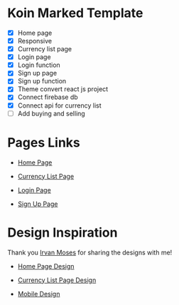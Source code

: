 # Koin Marked Template

- [x] Home page 
- [x] Responsive
- [x] Currency list page
- [x] Login page
- [x] Login function
- [x] Sign up page
- [x] Sign up function
- [x] Theme convert react js project
- [x] Connect firebase db
- [x] Connect api for currency list
- [ ] Add buying and selling

# Pages Links

- [Home Page](https://koin-marked.herokuapp.com/)

- [Currency List Page](https://koin-marked.herokuapp.com/currency-list)

- [Login Page](https://koin-marked.herokuapp.com/login)

- [Sign Up Page](https://koin-marked.herokuapp.com/sign-up)

# Design Inspiration

Thank you [Irvan Moses](https://dribbble.com/irvan_moses) for sharing the designs with me!

- [Home Page Design](https://dribbble.com/shots/17267071/attachments/12380385?mode=media)

- [Currency List Page Design](https://dribbble.com/shots/17599501/attachments/12749365?mode=media)

- [Mobile Design](https://dribbble.com/shots/17348111-NEFA-Cryptocurrency-Exchange-Website-Mobile/attachments/12467778?mode=media)


